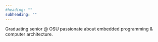 ```yaml
---
#heading: ""
subheading: ""
---
```


Graduating senior @ OSU passionate about embedded programming & computer architecture.
